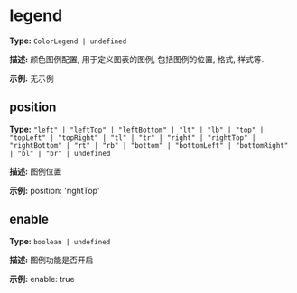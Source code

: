 # legend

**Type:** `ColorLegend | undefined`

**描述:**
颜色图例配置, 用于定义图表的图例, 包括图例的位置, 格式, 样式等.

**示例:**
无示例


## position

**Type:** `"left" | "leftTop" | "leftBottom" | "lt" | "lb" | "top" | "topLeft" | "topRight" | "tl" | "tr" | "right" | "rightTop" | "rightBottom" | "rt" | "rb" | "bottom" | "bottomLeft" | "bottomRight" | "bl" | "br" | undefined`

**描述:**
图例位置

**示例:**
position: 'rightTop'

## enable

**Type:** `boolean | undefined`

**描述:**
图例功能是否开启

**示例:**
enable: true


